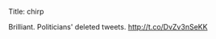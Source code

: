 Title: chirp

Brilliant. Politicians' deleted tweets. <a href="http://t.co/DvZv3nSeKK">http://t.co/DvZv3nSeKK</a>
